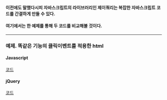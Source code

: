 #### 이전에도 말했다시피 자바스크립트의 라이브러리인 제이쿼리는 복잡한 자바스크립트 코드를 간결하게 만들 수 있다.
#### 여기에서는 한 예제를 통해 두 코드를 비교해볼 것이다.

---

### 예제. 똑같은 기능의 클릭이벤트를 적용한 html
#### Javascript
[코드](https://github.com/LAH1203/Study_jQuery/blob/main/vs_Javascript_ver.html)
#### jQuery
[코드](https://github.com/LAH1203/Study_jQuery/blob/main/vs_jQuery_ver.html)

